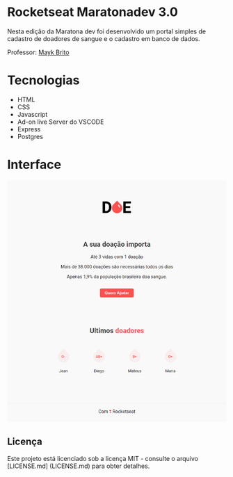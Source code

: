 # Rocketseat Maratonadev 3.0

Nesta edição da Maratona dev foi desenvolvido um portal simples de cadastro de doadores de sangue e o cadastro em banco de dados.

Professor: [Mayk Brito](https://github.com/maykbrito)

# Tecnologias
* HTML
* CSS
* Javascript
* Ad-on live Server do VSCODE
* Express
* Postgres

# Interface

![](https://raw.githubusercontent.com/jeanoliveira92/rocketseat-maratonadev-3.0/master/screenshot.png)

## Licença

Este projeto está licenciado sob a licença MIT - consulte o arquivo [LICENSE.md] (LICENSE.md) para obter detalhes.
